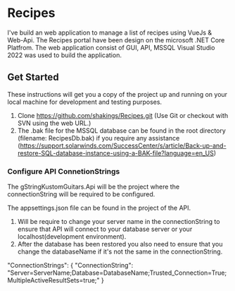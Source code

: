 # Recipes

I've build an web application to manage a list of recipes using VueJs & Web-Api.
The Recipes portal have been design on the microsoft .NET Core Platfrom. The web application consist of GUI, API, MSSQL 
Visual Studio 2022 was used to build the application.

## Get Started
These instructions will get you a copy of the project up and running on your local machine for development and testing purposes.

1.  Clone https://github.com/shakings/Recipes.git 
    (Use Git or checkout with SVN using the web URL.)
2.  The .bak file for the MSSQL database can be found in the root directory (filename: RecipesDb.bak) 
    if you require any assistance (https://support.solarwinds.com/SuccessCenter/s/article/Back-up-and-restore-SQL-database-instance-using-a-BAK-file?language=en_US)

### Configure API ConnetionStrings
The gStringKustomGuitars.Api will be the project where the connectionString will be required to be configured.

The appsettings.json file can be found in the project of the API.

1.  Will be require to change your server name in the connectionString to ensure that API will connect to your database server or your localhost(development environment).
2.  After the database has been restored you also need to ensure that you change the databaseName if it's not the same in the connectionString.

"ConnectionStrings": {
    "ConnectionString": "Server=ServerName;Database=DatabaseName;Trusted_Connection=True;MultipleActiveResultSets=true;"
  }
